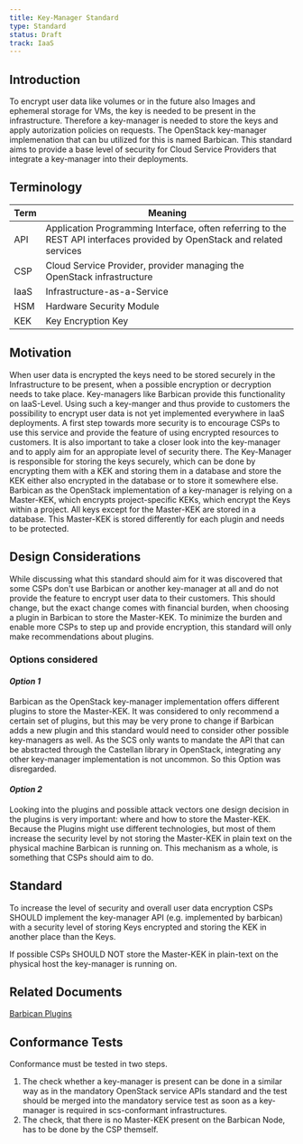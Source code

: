 ```yaml
---
title: Key-Manager Standard
type: Standard
status: Draft
track: IaaS
---
```


## Introduction

To encrypt user data like volumes or in the future also Images and ephemeral storage for VMs, the key is needed to be present in the infrastructure.
Therefore a key-manager is needed to store the keys and apply autorization policies on requests.
The OpenStack key-manager implemenation that can bu utilized for this is named Barbican.
This standard aims to provide a base level of security for Cloud Service Providers that integrate a key-manager into their deployments.

## Terminology

| Term | Meaning |
|---|---|
| API | Application Programming Interface, often referring to the REST API interfaces provided by OpenStack and related services |
| CSP | Cloud Service Provider, provider managing the OpenStack infrastructure |
| IaaS | Infrastructure-as-a-Service |
| HSM | Hardware Security Module |
| KEK | Key Encryption Key |

## Motivation

When user data is encrypted the keys need to be stored securely in the Infrastructure to be present, when a possible encryption or decryption needs to take place.
Key-managers like Barbican provide this functionality on IaaS-Level.
Using such a key-manger and thus provide to customers the possibility to encrypt user data is not yet implemented everywhere in IaaS deployments.
A first step towards more security is to encourage CSPs to use this service and provide the feature of using encrypted resources to customers.
It is also important to take a closer look into the key-manager and to apply aim for an appropiate level of security there.
The Key-Manager is responsible for storing the keys securely, which can be done by encrypting them with a KEK and storing them in a database and store the KEK either also encrypted in the database or to store it somewhere else.
Barbican as the OpenStack implementation of a key-manager is relying on a Master-KEK, which encrypts project-specific KEKs, which encrypt the Keys within a project.
All keys except for the Master-KEK are stored in a database.
This Master-KEK is stored differently for each plugin and needs to be protected.

## Design Considerations

While discussing what this standard should aim for it was discovered that some CSPs don't use Barbican or another key-manager at all and do not provide the feature to encrypt user data to their customers.
This should change, but the exact change comes with financial burden, when choosing a plugin in Barbican to store the Master-KEK.
To minimize the burden and enable more CSPs to step up and provide encryption, this standard will only make recommendations about plugins.

### Options considered

#### _Option 1_

Barbican as the OpenStack key-manager implementation offers different plugins to store the Master-KEK.
It was considered to only recommend a certain set of plugins, but this may be very prone to change if Barbican adds a new plugin and this standard would need to consider other possible key-managers as well.
As the SCS only wants to mandate the API that can be abstracted through the Castellan library in OpenStack, integrating any other key-manager implementation is not uncommon.
So this Option was disregarded.

#### _Option 2_

Looking into the plugins and possible attack vectors one design decision in the plugins is very important: where and how to store the Master-KEK.
Because the Plugins might use different technologies, but most of them increase the security level by not storing the Master-KEK in plain text on the physical machine Barbican is running on.
This mechanism as a whole, is something that CSPs should aim to do.

## Standard

To increase the level of security and overall user data encryption CSPs SHOULD implement the key-manager API (e.g. implemented by barbican) with a security level of storing Keys encrypted and storing the KEK in another place than the Keys.

If possible CSPs SHOULD NOT store the Master-KEK in plain-text on the physical host the key-manager is running on.

## Related Documents

[Barbican Plugins](https://docs.openstack.org/de/security-guide/secrets-management/barbican.html)

## Conformance Tests

Conformance must be tested in two steps.

1. The check whether a key-manager is present can be done in a similar way as in the mandatory OpenStack service APIs standard and the test should be merged into the mandatory service test as soon as a key-manager is required in scs-conformant infrastructures.
2. The check, that there is no Master-KEK present on the Barbican Node, has to be done by the CSP themself.
